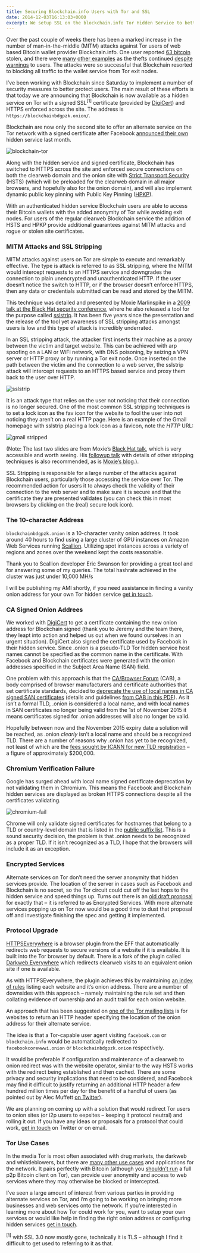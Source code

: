 ```yaml
---
title: Securing Blockchain.info Users with Tor and SSL
date: 2014-12-03T16:13:03+0000
excerpt: We setup SSL on the blockchain.info Tor Hidden Service to better prevent recent phishing and MITM attacks
---
```



Over the past couple of weeks there has been a marked increase in the number of man-in-the-middle (MITM) attacks against Tor users of web based Bitcoin wallet provider Blockchain.info. One user reported [63 bitcoin](https://bitcointalk.org/index.php?topic=875805.0) stolen, and there were [many](http://www.reddit.com/r/Bitcoin/comments/2nrf12/my_blockchaininfo_account_was_hacked_thanksgiving/) [other examples](http://www.reddit.com/r/Bitcoin/comments/2nkias/this_is_a_list_of_rbitcoin_users_who_had_their/) as the thefts continued [despite warnings](https://twitter.com/blockchain/status/522454637115617280) to users. The attacks were so successful that Blockchain resorted to blocking all traffic to the wallet service from Tor exit nodes.

I’ve been working with Blockchain since Saturday to implement a number of security measures to better protect users. The main result of these efforts is that today we are announcing that Blockchain is now available as a hidden service on Tor with a signed SSL<sup>[1]</sup> certificate (provided by [DigiCert](https://www.digicert.com)) and HTTPS enforced across the site. The address is `https://blockchainbdgpzk.onion/`.

Blockchain are now only the second site to offer an alternate service on the Tor network with a signed certificate after Facebook [announced their own](https://www.facebook.com/notes/protect-the-graph/making-connections-to-facebook-more-secure/1526085754298237) hidden service last month.

<img alt="blockchain-tor" src="https://www.evernote.com/shard/s35/sh/8e0d4d1b-9159-408d-8122-8b40c1fa7f2c/a89b2c699206d8d8178736fc7ecd2db1/deep/0/blockchain-tor.png"/>

Along with the hidden service and signed certificate, Blockchain has switched to HTTPS across the site and enforced secure connections on both the clearweb domain and the onion site with [Strict Transport Security](http://en.wikipedia.org/wiki/HTTP_Strict_Transport_Security) (HSTS) (which will be preloaded for the clearweb domain in all major browsers, and hopefully also for the onion domain), and will also implement dynamic public key pinning with Public Key Pinning ([HPKP](http://tools.ietf.org/html/draft-ietf-websec-key-pinning-01)).

With an authenticated hidden service Blockchain users are able to access their Bitcoin wallets with the added anonymity of Tor while avoiding exit nodes. For users of the regular clearweb Blockchain service the addition of HSTS and HPKP provide additional guarantees against MITM attacks and rogue or stolen site certificates.

### MITM Attacks and SSL Stripping

MITM attacks against users on Tor are simple to execute and remarkably effective. The type is attack is referred to as SSL stripping, where the MITM would intercept requests to an HTTPS service and downgrades the connection to plain unencrypted and unauthenticated HTTP. If the user doesn’t notice the switch to HTTP, or if the browser doesn’t enforce HTTPS, then any data or credentials submitted can be read and stored by the MITM.

This technique was detailed and presented by Moxie Marlinspike in a [2009 talk at the Black Hat security conference](https://www.youtube.com/watch?v=MFol6IMbZ7Y), where he also released a tool for the purpose called [sslstrip](http://www.thoughtcrime.org/software/sslstrip/). It has been five years since the presentation and the release of the tool yet awareness of SSL stripping attacks amongst users is low and this type of attack is incredibly underrated.

In an SSL stripping attack, the attacker first inserts their machine as a proxy between the victim and target website. This can be achieved with arp spoofing on a LAN or WiFi network, with DNS poisoning, by seizing a VPN server or HTTP proxy or by running a Tor exit node. Once inserted on the path between the victim and the connection to a web server, the sslstrip attack will intercept requests to an HTTPS based service and proxy them back to the user over HTTP.

<img alt="sslstrip" src="https://www.evernote.com/shard/s35/sh/40f5cab4-e0c6-4de5-b2d9-16c248a7a23f/750929f1155e71bf5b4153d967e33662/deep/0/BlackHat-DC-09-Marlinspike-Defeating-SSL.pdf%20(page%2025%20of%2099).png"/>

It is an attack type that relies on the user not noticing that their connection is no longer secured. One of the most common SSL stripping techniques is to set a lock icon as the fav icon for the website to fool the user into not noticing they aren’t on a real HTTP page. Here is an example of the Gmail homepage with sslstrip placing a lock icon as a favicon, note the *HTTP* URL:

<img alt="gmail stripped" src="https://www.evernote.com/shard/s35/sh/9dc99adb-a06f-4ecd-98b4-e92e33b1a218/7c79cce675a35d993e63f7645f83d939/deep/0/BlackHat-DC-09-Marlinspike-Defeating-SSL.pdf%20(page%2069%20of%2099).png"/>

(Note: The last two slides are from Moxie’s [Black Hat talk](https://www.youtube.com/watch?v=MFol6IMbZ7Y), which is very accessible and worth seeing. His [followup talk](https://www.youtube.com/watch?v=ibF36Yyeehw) with details of other stripping techniques is also recommended, as is [Moxie’s blog](http://www.thoughtcrime.org).).

SSL Stripping is responsible for a large number of the attacks against Blockchain users, particularly those accessing the service over Tor. The recommended action for users it to always check the validity of their connection to the web server and to make sure it is secure and that the certificate they are presented validates (you can check this in most browsers by clicking on the (real) secure lock icon).

### The 10-character Address

`blockchainbdgpzk.onion` is a 10-character vanity onion address. It took around 40 hours to find using a large cluster of GPU instances on Amazon Web Services running [Scallion](https://github.com/lachesis/scallion). Utilizing spot instances across a variety of regions and zones over the weekend kept the costs reasonable.

Thank you to Scallion developer Eric Swanson for providing a great tool and for answering some of my queries. The total hashrate achieved in the cluster was just under 10,000 MH/s

I will be publishing my AMI shortly, if you need assistance in finding a vanity onion address for your own Tor hidden service [get in touch](/contact).

### CA Signed Onion Addrees

We worked with [DigiCert](https://www.digicert.com) to get a certificate containing the new onion address for Blockchain signed (thank you to Jeremy and the team there, they leapt into action and helped us out when we found ourselves in an urgent situation). DigiCert also signed the certificate used by Facebook in their hidden service. Since .onion is a pseudo-TLD Tor hidden service host names cannot be specified as the common name in the certificate. With Facebook and Blockchain certificates were generated with the onion addresses specified in the Subject Area Name (SAN) field.

One problem with this approach is that the [CA/Browser Forum](https://cabforum.org/) (CAB), a body comprised of browser manufacturers and certificate authorities that set certificate standards, decided to [deprecate the use of local names in CA signed SAN certificates](http://www.networking4all.com/en/ssl+certificates/faq/change+san+issue/) (details and guidelines [from CAB in this PDF](https://cabforum.org/wp-content/uploads/Guidance-Deprecated-Internal-Names.pdf)). As it isn’t a formal TLD, .onion is considered a local name, and with local names in SAN certificates no longer being valid from the 1st of November 2015 it means certificates signed for .onion addresses will also no longer be valid.

Hopefully between now and the November 2015 expiry date a solution will be reached, as .onion *clearly* isn’t a local name and should be a recognized TLD. There are a number of reasons why .onion has yet to be recognized, not least of which are the [fees sought by ICANN for new TLD registration](https://trac.torproject.org/projects/tor/ticket/6116) – a figure of approximately $200,000.

### Chromium Verification Failure

Google has surged ahead with local name signed certificate deprecation by not validating them in Chromium. This means the Facebook and Blockchain hidden services are displayed as broken HTTPS connections despite all the certificates validating.

<img alt="chromium-fail" src="https://www.evernote.com/shard/s35/sh/12dd1dcf-d869-4042-9aa9-234eb4fd91a8/f887664cbc9e3aa0d7f214786b3082a9/deep/0/Screen%20Shot%202014-12-04%20at%202.00.01%20AM.png"/>

Chrome will only validate signed certificates for hostnames that belong to a TLD or country-level domain that is listed in the [public suffix list](https://publicsuffix.org/). This is a sound security decision, the problem is that .onion needs to be recognized as a proper TLD. If it isn’t recognized as a TLD, I hope that the browsers will include it as an exception.

### Encrypted Services

Alternate services on Tor don’t need the server anonymity that hidden services provide. The location of the server in cases such as Facebook and Blockchain is no secret, so the Tor circuit could cut off the last hops to the hidden service and speed things up. Turns out there is an [old draft proposal](https://gitweb.torproject.org/torspec.git/blob_plain/HEAD:/proposals/ideas/xxx-encrypted-services.txt) for exactly that – it is referred to as Encrypted Services. With more alternate services popping up on Tor now would be a good time to dust that proposal off and investigate finishing the spec and getting it implemented.

### Protocol Upgrade

[HTTPSEverywhere](https://www.eff.org/HTTPS-EVERYWHERE) is a browser plugin from the EFF that automatically redirects web requests to secure versions of a website if it is available. It is built into the Tor browser by default. There is a fork of the plugin called [Darkweb Everywhere](https://github.com/chris-barry/darkweb-everywhere) which redirects clearweb visits to an equivalent onion site if one is available.

As with HTTPSEverywhere, the plugin achieves this by maintaining [an index of rules](https://github.com/chris-barry/darkweb-everywhere/tree/master/src/chrome/content/rules) listing each website and it’s onion address. There are a number of downsides with this approach – namely maintaining the rule set and then collating evidence of ownership and an audit trail for each onion website.

An approach that has been suggested on [one of the Tor mailing lists](https://lists.torproject.org/pipermail/tor-talk/2014-May/032907.html) is for websites to return an HTTP header specifying the location of the onion address for their alternate service.

The idea is that a Tor-capable user agent visiting `facebook.com` or `blockchain.info` would be automatically redirected to `facebookcorewwwi.onion` or `blockchainbdgpzk.onion` respectively.

It would be preferable if configuration and maintenance of a clearweb to onion redirect was with the website operator, similar to the way HSTS works with the redirect being established and then cached. There are some privacy and security implications that need to be considered, and Facebook may find it difficult to justify returning an additional HTTP header a few hundred million times per day for the benefit of a handful of users (as pointed out by Alec Muffett [on Twitter](https://twitter.com/alecmuffett/status/538991864582782976)).

We are planning on coming up with a solution that would redirect Tor users to onion sites (or i2p users to eepsites – keeping it protocol neutral) and rolling it out. If you have any ideas or proposals for a protocol that could work, [get in touch](/contact) on Twitter or on email.

### Tor Use Cases

In the media Tor is most often associated with drug markets, the darkweb and whistleblowers, but there are [many other use cases](https://www.torproject.org/about/torusers.html.en) and applications for the network. It pairs perfectly with Bitcoin (although you [shouldn’t run](http://orbilu.uni.lu/bitstream/10993/18679/1/Ccsfp614s-biryukovATS.pdf) a full p2p Bitcoin client on Tor), can provide user anonymity and access to web services where they may otherwise be blocked or intercepted.

I’ve seen a large amount of interest from various parties in providing alternate services on Tor, and i’m going to be working on bringing more businesses and web services onto the network. If you’re interested in learning more about how Tor could work for you, want to setup your own services or would like help in finding the right onion address or configuring hidden services [get in touch](/contact).

<sup>[1]</sup> with SSL 3.0 now mostly gone, technically it is TLS – although I find it difficult to get used to referring to it as that.

